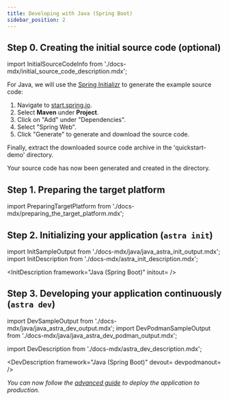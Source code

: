 ```yaml
---
title: Developing with Java (Spring Boot)
sidebar_position: 2
---
```


## Step 0. Creating the initial source code (optional)

import InitialSourceCodeInfo from './docs-mdx/initial_source_code_description.mdx';

<InitialSourceCodeInfo/>

For Java, we will use the [Spring Initializr](https://start.spring.io/) to generate the example source code:

1. Navigate to [start.spring.io](https://start.spring.io/).
2. Select **Maven** under **Project**.
3. Click on "Add" under "Dependencies".
4. Select "Spring Web".
5. Click "Generate" to generate and download the source code.

Finally, extract the downloaded source code archive in the 'quickstart-demo' directory.

Your source code has now been generated and created in the directory.

## Step 1. Preparing the target platform

import PreparingTargetPlatform from './docs-mdx/preparing_the_target_platform.mdx';

<PreparingTargetPlatform/>

## Step 2. Initializing your application (`astra init`)


import InitSampleOutput from './docs-mdx/java/java_astra_init_output.mdx';
import InitDescription from './docs-mdx/astra_init_description.mdx';

<InitDescription framework="Java (Spring Boot)" initout=<InitSampleOutput/> />

## Step 3. Developing your application continuously (`astra dev`)

import DevSampleOutput from './docs-mdx/java/java_astra_dev_output.mdx';
import DevPodmanSampleOutput from './docs-mdx/java/java_astra_dev_podman_output.mdx';

import DevDescription from './docs-mdx/astra_dev_description.mdx';

<DevDescription framework="Java (Spring Boot)" devout=<DevSampleOutput/> devpodmanout=<DevPodmanSampleOutput/> />

_You can now follow the [advanced guide](../advanced/deploy/java.md) to deploy the application to production._
